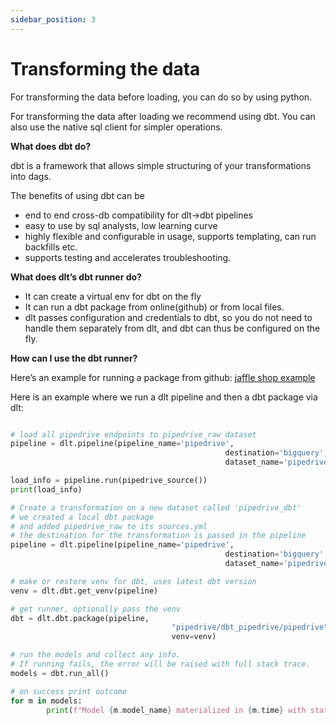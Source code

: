 ```yaml
---
sidebar_position: 3
---
```


# Transforming the data

For transforming the data before loading, you can do so by using python.

For transforming the data after loading we recommend using dbt. You can also use the native sql client for simpler operations.

**What does dbt do?**

dbt is a framework that allows simple structuring of your transformations into dags.

The benefits of using dbt can be

- end to end cross-db compatibility for dlt→dbt pipelines
- easy to use by sql analysts, low learning curve
- highly flexible and configurable in usage, supports templating, can run backfills etc.
- supports testing and accelerates troubleshooting.

**What does dlt’s dbt runner do?**

- It can create a virtual env for dbt on the fly
- It can run a dbt package from online(github) or from local files.
- dlt passes configuration and credentials to dbt, so you do not need to handle them separately from dlt, and dbt can thus be configured on the fly.

**How can I use the dbt runner?**

Here’s an example for running a package from github: [jaffle shop example](https://github.com/dlt-hub/dlt/blob/devel/docs/examples/dbt_run_jaffle.py)

Here is an example where we run a dlt pipeline and then a dbt package via dlt:

```python

# load all pipedrive endpoints to pipedrive_raw dataset
pipeline = dlt.pipeline(pipeline_name='pipedrive',
												destination='bigquery',
												dataset_name='pipedrive_raw')

load_info = pipeline.run(pipedrive_source())
print(load_info)

# Create a transformation on a new dataset called 'pipedrive_dbt'
# we created a local dbt package
# and added pipedrive_raw to its sources.yml
# the destination for the transformation is passed in the pipeline
pipeline = dlt.pipeline(pipeline_name='pipedrive',
												destination='bigquery',
												dataset_name='pipedrive_dbt')

# make or restore venv for dbt, uses latest dbt version
venv = dlt.dbt.get_venv(pipeline)

# get runner, optionally pass the venv
dbt = dlt.dbt.package(pipeline,
							        "pipedrive/dbt_pipedrive/pipedrive", #
							        venv=venv)

# run the models and collect any info.
# If running fails, the error will be raised with full stack trace.
models = dbt.run_all()

# on success print outcome
for m in models:
        print(f"Model {m.model_name} materialized in {m.time} with status {m.status} and message {m.message}")
```